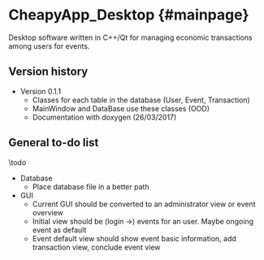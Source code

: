 # CheapyApp_Desktop {#mainpage}
Desktop software written in C++/Qt for managing economic transactions among users for events.

## Version history
* Version 0.1.1
    * Classes for each table in the database (User, Event, Transaction)
	* MainWindow and DataBase use these classes (OOD)
	* Documentation with doxygen (26/03/2017)

## General to-do list
\todo
* Database
    *  Place database file in a better path
*  GUI
    *  Current GUI should be converted to an administrator view or event overview
    *  Initial view should be (login ->) events for an user. Maybe ongoing event as default
    *  Event default view should show event basic information, add transaction view, conclude event view
